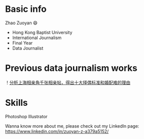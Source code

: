 # Basic info

Zhao Zuoyan  :smile:

* Hong Kong Baptist University
* International Journalism
* Final Year
* Data Journalist

# Previous data journalism works

！[分析上海相亲角千张相亲帖，得出十大择偶标准和婚配难的理由](https://images.shobserver.com/news/690_390/2018/11/11/1ef2b358-62ac-43ea-9288-1890a93719c5.png)
  

# Skills

Photoshop Illustrator

Wanna know more about me, please check out my LinkedIn page: https://www.linkedin.com/in/zuoyan-z-a379a5152/
